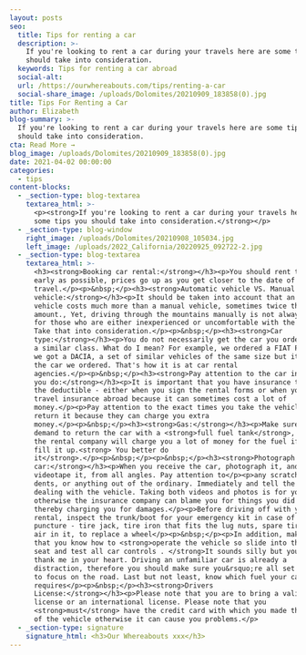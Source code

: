 ```yaml
---
layout: posts
seo:
  title: Tips for renting a car
  description: >-
    If you're looking to rent a car during your travels here are some tips you
    should take into consideration.
  keywords: Tips for renting a car abroad
  social-alt:
  url: /https://ourwhereabouts.com/tips/renting-a-car
  social-share_image: /uploads/Dolomites/20210909_183858(0).jpg
title: Tips For Renting a Car
author: Elizabeth
blog-summary: >-
  If you're looking to rent a car during your travels here are some tips you
  should take into consideration.
cta: Read More →
blog_image: /uploads/Dolomites/20210909_183858(0).jpg
date: 2021-04-02 00:00:00
categories:
  - tips
content-blocks:
  - _section-type: blog-textarea
    textarea_html: >-
      <p><strong>If you're looking to rent a car during your travels here are
      some tips you should take into consideration.</strong></p>
  - _section-type: blog-window
    right_image: /uploads/Dolomites/20210908_105034.jpg
    left_image: /uploads/2022_California/20220925_092722-2.jpg
  - _section-type: blog-textarea
    textarea_html: >-
      <h3><strong>Booking car rental:</strong></h3><p>You should rent the car as
      early as possible, prices go up as you get closer to the date of
      travel.</p><p>&nbsp;</p><h3><strong>Automatic vehicle VS. Manual
      vehicle:</strong></h3><p>It should be taken into account that an automatic
      vehicle costs much more than a manual vehicle, sometimes twice the
      amount., Yet, driving through the mountains manually is not always easy
      for those who are either inexperienced or uncomfortable with the manual.
      Take that into consideration.</p><p>&nbsp;</p><h3><strong>Car
      type:</strong></h3><p>You do not necessarily get the car you order but of
      a similar class. What do I mean? For example, we ordered a FIAT PANDA but
      we got a DACIA, a set of similar vehicles of the same size but it is not
      the car we ordered. That's how it is at car rental
      agencies.</p><p>&nbsp;</p><h3><strong>Pay attention to the car insurance
      you do:</strong></h3><p>It is important that you have insurance to cancel
      the deductible - either when you sign the rental forms or when you do
      travel insurance abroad because it can sometimes cost a lot of
      money.</p><p>Pay attention to the exact times you take the vehicle and
      return it because they can charge you extra
      money.</p><p>&nbsp;</p><h3><strong>Gas:</strong></h3><p>Make sure to
      demand to return the car with a <strong>full fuel tank</strong>, because
      the rental company will charge you a lot of money for the fuel if they
      fill it up.<strong> You better do
      it</strong>.</p><p>&nbsp;</p><p>&nbsp;</p><h3><strong>Photograph the
      car:</strong></h3><p>When you receive the car, photograph it, and
      videotape it, from all angles. Pay attention to</p><p>any scratches,
      dents, or anything out of the ordinary. Immediately and tell the agent
      dealing with the vehicle. Taking both videos and photos is for your proof,
      otherwise the insurance company can blame you for things you did not do
      thereby charging you for damages.</p><p>Before driving off with your
      rental, inspect the trunk/boot for your emergency kit in case of a
      puncture - tire jack, tire iron that fits the lug nuts, spare tire with
      air in it, to replace a wheel</p><p>&nbsp;</p><p>In addition, make sure
      that you know how to <strong>operate the vehicle so slide into the drivers
      seat and test all car controls . </strong>It sounds silly but you will
      thank me in your heart. Driving an unfamiliar car is already a
      distraction, therefore you should make sure you&rsquo;re all set and ready
      to focus on the road. Last but not least, know which fuel your car rental
      requires</p><p>&nbsp;</p><h3><strong>Drivers
      License:</strong></h3><p>Please note that you are to bring a valid driving
      license or an international license. Please note that you
      <strong>must</strong> have the credit card with which you made the booking
      of the vehicle otherwise it can cause you problems.</p>
  - _section-type: signature
    signature_html: <h3>Our Whereabouts xxx</h3>
---
```

